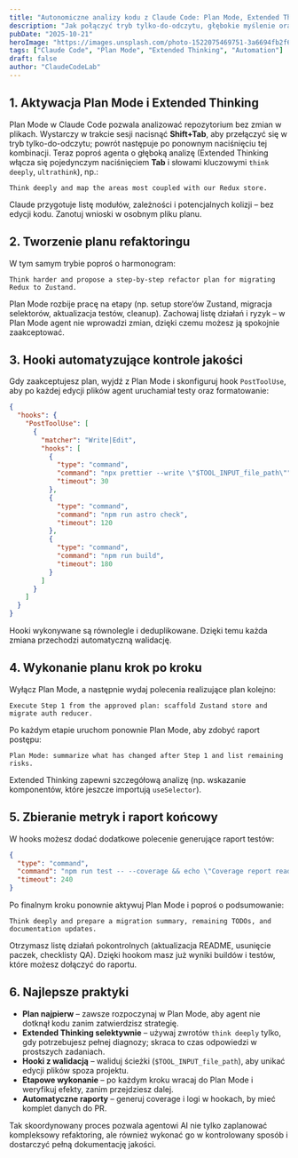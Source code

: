 ```yaml
---
title: "Autonomiczne analizy kodu z Claude Code: Plan Mode, Extended Thinking i hooki"
description: "Jak połączyć tryb tylko-do-odczytu, głębokie myślenie oraz hook PostToolUse, by agent AI zaplanował refaktoring, zrealizował go etapowo i zebrał metryki testów."
pubDate: "2025-10-21"
heroImage: "https://images.unsplash.com/photo-1522075469751-3a6694fb2f61?q=80&w=1200&auto=format&fit=crop"
tags: ["Claude Code", "Plan Mode", "Extended Thinking", "Automation"]
draft: false
author: "ClaudeCodeLab"
---
```


## 1. Aktywacja Plan Mode i Extended Thinking

Plan Mode w Claude Code pozwala analizować repozytorium bez zmian w plikach. Wystarczy w trakcie sesji nacisnąć **Shift+Tab**, aby przełączyć się w tryb tylko-do-odczytu; powrót następuje po ponownym naciśnięciu tej kombinacji. Teraz poproś agenta o głęboką analizę (Extended Thinking włącza się pojedynczym naciśnięciem **Tab** i słowami kluczowymi `think deeply`, `ultrathink`), np.:

```
Think deeply and map the areas most coupled with our Redux store.
```

Claude przygotuje listę modułów, zależności i potencjalnych kolizji – bez edycji kodu. Zanotuj wnioski w osobnym pliku planu.

## 2. Tworzenie planu refaktoringu

W tym samym trybie poproś o harmonogram:

```
Think harder and propose a step-by-step refactor plan for migrating Redux to Zustand.
```

Plan Mode rozbije pracę na etapy (np. setup store’ów Zustand, migracja selektorów, aktualizacja testów, cleanup). Zachowaj listę działań i ryzyk – w Plan Mode agent nie wprowadzi zmian, dzięki czemu możesz ją spokojnie zaakceptować.

## 3. Hooki automatyzujące kontrole jakości

Gdy zaakceptujesz plan, wyjdź z Plan Mode i skonfiguruj hook `PostToolUse`, aby po każdej edycji plików agent uruchamiał testy oraz formatowanie:

```json
{
  "hooks": {
    "PostToolUse": [
      {
        "matcher": "Write|Edit",
        "hooks": [
          {
            "type": "command",
            "command": "npx prettier --write \"$TOOL_INPUT_file_path\"",
            "timeout": 30
          },
          {
            "type": "command",
            "command": "npm run astro check",
            "timeout": 120
          },
          {
            "type": "command",
            "command": "npm run build",
            "timeout": 180
          }
        ]
      }
    ]
  }
}
```

Hooki wykonywane są równolegle i deduplikowane. Dzięki temu każda zmiana przechodzi automatyczną walidację.

## 4. Wykonanie planu krok po kroku

Wyłącz Plan Mode, a następnie wydaj polecenia realizujące plan kolejno:

```
Execute Step 1 from the approved plan: scaffold Zustand store and migrate auth reducer.
```

Po każdym etapie uruchom ponownie Plan Mode, aby zdobyć raport postępu:

```
Plan Mode: summarize what has changed after Step 1 and list remaining risks.
```

Extended Thinking zapewni szczegółową analizę (np. wskazanie komponentów, które jeszcze importują `useSelector`).

## 5. Zbieranie metryk i raport końcowy

W hooks możesz dodać dodatkowe polecenie generujące raport testów:

```json
{
  "type": "command",
  "command": "npm run test -- --coverage && echo \"Coverage report ready\"",
  "timeout": 240
}
```

Po finalnym kroku ponownie aktywuj Plan Mode i poproś o podsumowanie:

```
Think deeply and prepare a migration summary, remaining TODOs, and documentation updates.
```

Otrzymasz listę działań pokontrolnych (aktualizacja README, usunięcie paczek, checklisty QA). Dzięki hookom masz już wyniki buildów i testów, które możesz dołączyć do raportu.

## 6. Najlepsze praktyki

- **Plan najpierw** – zawsze rozpoczynaj w Plan Mode, aby agent nie dotknął kodu zanim zatwierdzisz strategię.  
- **Extended Thinking selektywnie** – używaj zwrotów `think deeply` tylko, gdy potrzebujesz pełnej diagnozy; skraca to czas odpowiedzi w prostszych zadaniach.  
- **Hooki z walidacją** – waliduj ścieżki (`$TOOL_INPUT_file_path`), aby unikać edycji plików spoza projektu.  
- **Etapowe wykonanie** – po każdym kroku wracaj do Plan Mode i weryfikuj efekty, zanim przejdziesz dalej.  
- **Automatyczne raporty** – generuj coverage i logi w hookach, by mieć komplet danych do PR.

Tak skoordynowany proces pozwala agentowi AI nie tylko zaplanować kompleksowy refaktoring, ale również wykonać go w kontrolowany sposób i dostarczyć pełną dokumentację jakości.
